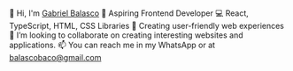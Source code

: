 👋 Hi, I'm [Gabriel Balasco](https://instagram.com/balascobaco)
🚀 Aspiring Frontend Developer
💻 React, TypeScript, HTML, CSS Libraries 
🌟 Creating user-friendly web experiences
💞️ I’m looking to collaborate on creating interesting websites and applications.
📫 You can reach me in my WhatsApp or at balascobaco@gmail.com

